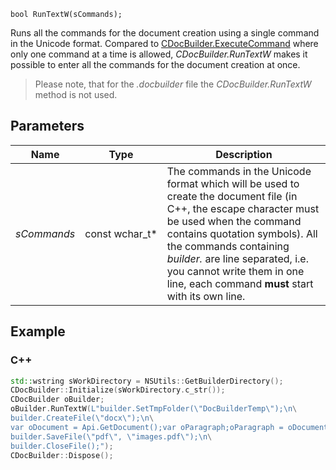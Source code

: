 `bool RunTextW(sCommands);`

Runs all the commands for the document creation using a single command in the Unicode format. Compared to [CDocBuilder.ExecuteCommand](../Dispose/index.md) where only one command at a time is allowed, *CDocBuilder.RunTextW* makes it possible to enter all the commands for the document creation at once.

> Please note, that for the *.docbuilder* file the *CDocBuilder.RunTextW* method is not used.

## Parameters

| Name        | Type             | Description                                                                                                                                                                                                                                                                                                                  |
| ----------- | ---------------- | ---------------------------------------------------------------------------------------------------------------------------------------------------------------------------------------------------------------------------------------------------------------------------------------------------------------------------- |
| *sCommands* | const wchar\_t\* | The commands in the Unicode format which will be used to create the document file (in C++, the escape character must be used when the command contains quotation symbols). All the commands containing *builder.* are line separated, i.e. you cannot write them in one line, each command **must** start with its own line. |

## Example

### C++

```cpp
std::wstring sWorkDirectory = NSUtils::GetBuilderDirectory();
CDocBuilder::Initialize(sWorkDirectory.c_str());
CDocBuilder oBuilder;
oBuilder.RunTextW(L"builder.SetTmpFolder(\"DocBuilderTemp\");\n\
builder.CreateFile(\"docx\");\n\
var oDocument = Api.GetDocument();var oParagraph;oParagraph = oDocument.GetElement(0);oParagraph.SetJc(\"center\");oParagraph.AddText(\"Center\");\n\
builder.SaveFile(\"pdf\", \"images.pdf\");\n\
builder.CloseFile();");
CDocBuilder::Dispose();
```
